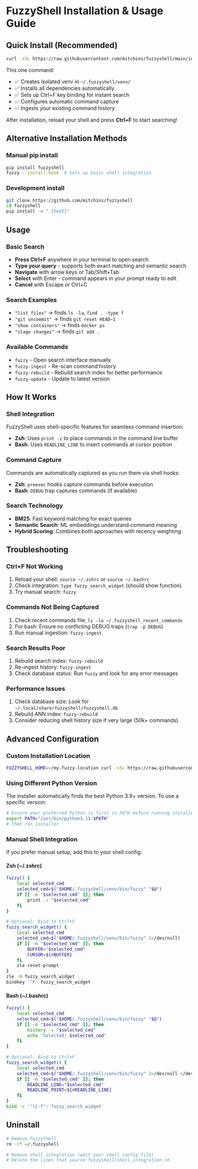 # FuzzyShell Installation & Usage Guide

## Quick Install (Recommended)

```bash
curl -sSL https://raw.githubusercontent.com/mitchins/fuzzyshell/main/install_standalone.sh | bash
```

This one command:
- ✅ Creates isolated venv in `~/.fuzzyshell/venv/`
- ✅ Installs all dependencies automatically  
- ✅ Sets up Ctrl+F key binding for instant search
- ✅ Configures automatic command capture
- ✅ Ingests your existing command history

After installation, reload your shell and press **Ctrl+F** to start searching!

## Alternative Installation Methods

### Manual pip install
```bash
pip install fuzzyshell
fuzzy --install-hook  # Sets up basic shell integration
```

### Development install
```bash
git clone https://github.com/mitchins/fuzzyshell
cd fuzzyshell
pip install -e ".[test]"
```

## Usage

### Basic Search
- **Press Ctrl+F** anywhere in your terminal to open search
- **Type your query** - supports both exact matching and semantic search
- **Navigate** with arrow keys or Tab/Shift+Tab  
- **Select** with Enter - command appears in your prompt ready to edit
- **Cancel** with Escape or Ctrl+C

### Search Examples
- `"list files"` → finds `ls -la`, `find . -type f`
- `"git uncommit"` → finds `git reset HEAD~1` 
- `"show containers"` → finds `docker ps`
- `"stage changes"` → finds `git add .`

### Available Commands
- `fuzzy` - Open search interface manually
- `fuzzy-ingest` - Re-scan command history
- `fuzzy-rebuild` - Rebuild search index for better performance
- `fuzzy-update` - Update to latest version

## How It Works

### Shell Integration
FuzzyShell uses shell-specific features for seamless command insertion:

- **Zsh**: Uses `print -z` to place commands in the command line buffer
- **Bash**: Uses `READLINE_LINE` to insert commands at cursor position

### Command Capture
Commands are automatically captured as you run them via shell hooks:
- **Zsh**: `preexec` hooks capture commands before execution
- **Bash**: `DEBUG` trap captures commands (if available)

### Search Technology
- **BM25**: Fast keyword matching for exact queries
- **Semantic Search**: ML embeddings understand command meaning
- **Hybrid Scoring**: Combines both approaches with recency weighting

## Troubleshooting

### Ctrl+F Not Working
1. Reload your shell: `source ~/.zshrc` or `source ~/.bashrc`
2. Check integration: `type fuzzy_search_widget` (should show function)
3. Try manual search: `fuzzy`

### Commands Not Being Captured
1. Check recent commands file: `ls -la ~/.fuzzyshell_recent_commands`
2. For bash: Ensure no conflicting DEBUG traps (`trap -p DEBUG`)
3. Run manual ingestion: `fuzzy-ingest`

### Search Results Poor
1. Rebuild search index: `fuzzy-rebuild`
2. Re-ingest history: `fuzzy-ingest`
3. Check database status: Run `fuzzy` and look for any error messages

### Performance Issues
1. Check database size: Look for `~/.local/share/fuzzyshell/fuzzyshell.db`
2. Rebuild ANN index: `fuzzy-rebuild`
3. Consider reducing shell history size if very large (50k+ commands)

## Advanced Configuration

### Custom Installation Location
```bash
FUZZYSHELL_HOME=~/my-fuzzy-location curl -sSL https://raw.githubusercontent.com/mitchins/fuzzyshell/main/install_standalone.sh | bash
```

### Using Different Python Version
The installer automatically finds the best Python 3.9+ version. To use a specific version:
```bash
# Ensure your preferred Python is first in PATH before running installer
export PATH="/usr/bin/python3.11:$PATH"
# Then run installer
```

### Manual Shell Integration

If you prefer manual setup, add this to your shell config:

#### Zsh (~/.zshrc)
```bash
fuzzy() {
    local selected_cmd
    selected_cmd=$("$HOME/.fuzzyshell/venv/bin/fuzzy" "$@")
    if [[ -n "$selected_cmd" ]]; then
        print -z "$selected_cmd"
    fi
}

# Optional: Bind to Ctrl+F
fuzzy_search_widget() {
    local selected_cmd
    selected_cmd=$("$HOME/.fuzzyshell/venv/bin/fuzzy" 2>/dev/null)
    if [[ -n "$selected_cmd" ]]; then
        BUFFER="$selected_cmd"
        CURSOR=${#BUFFER}
    fi
    zle reset-prompt
}
zle -N fuzzy_search_widget
bindkey '^F' fuzzy_search_widget
```

#### Bash (~/.bashrc)
```bash
fuzzy() {
    local selected_cmd
    selected_cmd=$("$HOME/.fuzzyshell/venv/bin/fuzzy" "$@")
    if [[ -n "$selected_cmd" ]]; then
        history -s "$selected_cmd"
        echo "Selected: $selected_cmd"
    fi
}

# Optional: Bind to Ctrl+F  
fuzzy_search_widget() {
    local selected_cmd
    selected_cmd=$("$HOME/.fuzzyshell/venv/bin/fuzzy" 2>/dev/null </dev/tty)
    if [[ -n "$selected_cmd" ]]; then
        READLINE_LINE="$selected_cmd"
        READLINE_POINT=${#READLINE_LINE}
    fi
}
bind -x '"\C-f": fuzzy_search_widget'
```

## Uninstall

```bash
# Remove FuzzyShell
rm -rf ~/.fuzzyshell

# Remove shell integration (edit your shell config file)
# Delete the lines that source fuzzyshell/shell_integration.sh
```